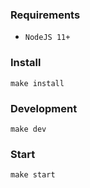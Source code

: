 ### Requirements

* `NodeJS 11+`

### Install
```shell
make install
```

### Development
```shell
make dev
```

### Start
```shell
make start
```
